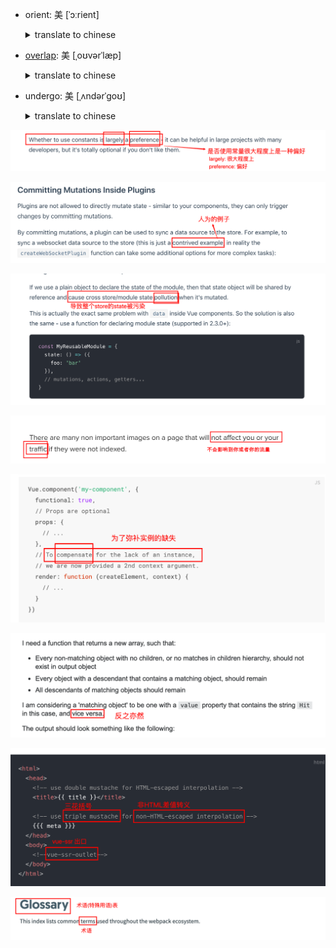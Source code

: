 * orient: 美 [ˈɔːrient]
  <details>
    <summary>translate to chinese</summary>

    v.朝向；确定方位；使适应  
    [oriented](http://youdao.com/w/oriented/#keyfrom=dict2.top): v.使朝向，使面对；
    ![](https://raw.githubusercontent.com/wangkaiwd/drawing-bed/master/20200618234921.png)
  </details>

* [overlap](http://youdao.com/w/eng/overlap/#keyfrom=dict2.index): 美 [ˌoʊvərˈlæp]
  <details>
    <summary>translate to chinese</summary>

    v. 与...重叠
    n. 重叠的部分
  </details>
 
* undergo: 美 [ˌʌndərˈɡoʊ] 
  <details>
    <summary>translate to chinese</summary>

    ![](https://raw.githubusercontent.com/wangkaiwd/drawing-bed/master/20200625185649.png)
    vt. 经历；忍受
  </details>
  
![](https://raw.githubusercontent.com/wangkaiwd/drawing-bed/master/20200624002223.png)


![](https://raw.githubusercontent.com/wangkaiwd/drawing-bed/master/20200627220951.png)

![](https://raw.githubusercontent.com/wangkaiwd/drawing-bed/master/20200627221254.png)

![](https://raw.githubusercontent.com/wangkaiwd/drawing-bed/master/20200704144452.png)

![](https://raw.githubusercontent.com/wangkaiwd/drawing-bed/master/20200705182344.png)

![](https://raw.githubusercontent.com/wangkaiwd/drawing-bed/master/20200705233415.png)

![](https://raw.githubusercontent.com/wangkaiwd/drawing-bed/master/20200707234518.png)

![](https://raw.githubusercontent.com/wangkaiwd/drawing-bed/master/20200711160358.png)
